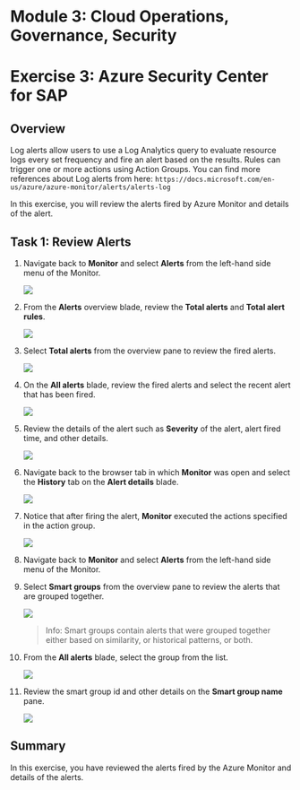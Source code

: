 # Module 3: Cloud Operations, Governance, Security

# Exercise 3: Azure Security Center for SAP 

## Overview

Log alerts allow users to use a Log Analytics query to evaluate resource logs every set frequency and fire an alert based on the results. Rules can trigger one or more actions using Action Groups. You can find more references about Log alerts from here: `https://docs.microsoft.com/en-us/azure/azure-monitor/alerts/alerts-log`

In this exercise, you will review the alerts fired by Azure Monitor and details of the alert.

## Task 1: Review Alerts

1. Navigate back to **Monitor** and select **Alerts** from the left-hand side menu of the Monitor.

   ![](https://github.com/CloudLabsAI-Azure/AIW-SAP-on-Azure/blob/main/media/M3-p2-Ex3-alert-2.png?raw=true)

1. From the **Alerts** overview blade, review the **Total alerts** and **Total alert rules**.

   ![](https://github.com/CloudLabsAI-Azure/AIW-SAP-on-Azure/blob/main/media/M3-p2-Ex3-reviewalerts-1.png?raw=true)

1. Select **Total alerts** from the overview pane to review the fired alerts.

   ![](https://github.com/CloudLabsAI-Azure/AIW-SAP-on-Azure/blob/main/media/M3-p2-Ex3-reviewalerts-2.png?raw=true)
   
1. On the **All alerts** blade, review the fired alerts and select the recent alert that has been fired.

   ![](https://github.com/CloudLabsAI-Azure/AIW-SAP-on-Azure/blob/main/media/M3-p2-Ex3-reviewalerts-3.png?raw=true)

1. Review the details of the alert such as **Severity** of the alert, alert fired time, and other details.

   ![](https://github.com/CloudLabsAI-Azure/AIW-SAP-on-Azure/blob/main/media/M3-p2-Ex3-reviewalerts-4.png?raw=true) 

1. Navigate back to the browser tab in which **Monitor** was open and select the **History** tab on the **Alert details** blade.

   ![](https://github.com/CloudLabsAI-Azure/AIW-SAP-on-Azure/blob/main/media/M3-p2-Ex3-reviewalerts-7.png?raw=true)

1. Notice that after firing the alert, **Monitor** executed the actions specified in the action group.

   ![](https://github.com/CloudLabsAI-Azure/AIW-SAP-on-Azure/blob/main/media/M3-p2-Ex3-reviewalerts-8.png?raw=true)

1. Navigate back to **Monitor** and select **Alerts** from the left-hand side menu of the Monitor.

1. Select **Smart groups** from the overview pane to review the alerts that are grouped together.

   ![](https://github.com/CloudLabsAI-Azure/AIW-SAP-on-Azure/blob/main/media/M3-p2-Ex3-reviewalerts-9.png?raw=true)

   > Info: Smart groups contain alerts that were grouped together either based on similarity, or historical patterns, or both.

1. From the **All alerts** blade, select the group from the list.

   ![](https://github.com/CloudLabsAI-Azure/AIW-SAP-on-Azure/blob/main/media/M3-p2-Ex3-reviewalerts-10.png?raw=true)

1. Review the smart group id and other details on the **Smart group name** pane.

   ![](https://github.com/CloudLabsAI-Azure/AIW-SAP-on-Azure/blob/main/media/M3-p2-Ex3-reviewalerts-11.png?raw=true)


## Summary

In this exercise, you have reviewed the alerts fired by the Azure Monitor and details of the alerts.
